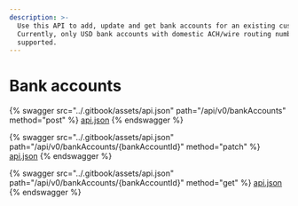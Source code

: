 ```yaml
---
description: >-
  Use this API to add, update and get bank accounts for an existing customer.
  Currently, only USD bank accounts with domestic ACH/wire routing numbers are
  supported.
---
```


# Bank accounts

{% swagger src="../.gitbook/assets/api.json" path="/api/v0/bankAccounts" method="post" %}
[api.json](../.gitbook/assets/api.json)
{% endswagger %}

{% swagger src="../.gitbook/assets/api.json" path="/api/v0/bankAccounts/{bankAccountId}" method="patch" %}
[api.json](../.gitbook/assets/api.json)
{% endswagger %}

{% swagger src="../.gitbook/assets/api.json" path="/api/v0/bankAccounts/{bankAccountId}" method="get" %}
[api.json](../.gitbook/assets/api.json)
{% endswagger %}

